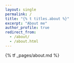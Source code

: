 ```yaml
---
layout: single
permalink: /
title: "{% t titles.about %}"
excerpt: "About me"
author_profile: true
redirect_from: 
  - /about/
  - /about.html
---
```

{% tf _pages/about.md %}